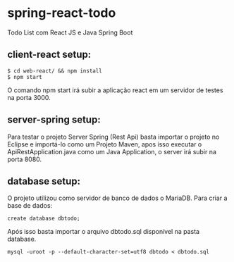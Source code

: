 # spring-react-todo
Todo List com React JS e Java Spring Boot

## client-react setup:

    $ cd web-react/ && npm install
    $ npm start 
    
   O comando npm start irá subir a aplicação react em um servidor de testes na porta 3000.

## server-spring setup:

   Para testar o projeto Server Spring (Rest Api) basta importar o projeto no Eclipse e importá-lo como um Projeto Maven, apos isso executar o ApiRestApplication.java como um Java Application, o server irá subir na porta 8080.

## database setup:

   O projeto utilizou como servidor de banco de dados o MariaDB. Para criar a base de dados:
    
    create database dbtodo;
       
   Após isso basta importar o arquivo dbtodo.sql disponível na pasta database.
   
    mysql -uroot -p --default-character-set=utf8 dbtodo < dbtodo.sql
